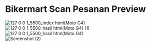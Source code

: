 # Bikermart Scan Pesanan Preview

![127 0 0 1_5500_index html(Moto G4)](https://user-images.githubusercontent.com/43981051/85840476-b8cbe800-b7c6-11ea-8285-4ed107656605.png)
<br>
![127 0 0 1_5500_hasil html(Moto G4) (1)](https://user-images.githubusercontent.com/43981051/85840505-c5e8d700-b7c6-11ea-8137-a8860684f54c.png)
<br>
![127 0 0 1_5500_hasil html(Moto G4)](https://user-images.githubusercontent.com/43981051/85840510-c84b3100-b7c6-11ea-9c54-b58a3fe9400e.png)
<br>
![Screenshot (2)](https://user-images.githubusercontent.com/43981051/85840518-caad8b00-b7c6-11ea-8621-a18c02420dda.png)

